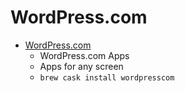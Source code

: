 # WordPress.com
- [WordPress.com](https://apps.wordpress.com/desktop/)
  -  WordPress.com Apps
  - Apps for any screen
  - `brew cask install wordpresscom`
